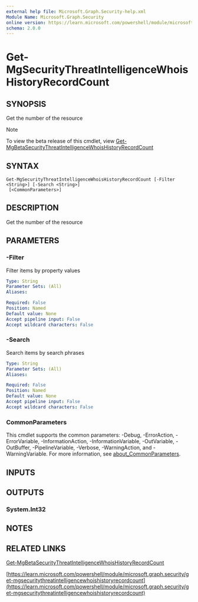 ```yaml
---
external help file: Microsoft.Graph.Security-help.xml
Module Name: Microsoft.Graph.Security
online version: https://learn.microsoft.com/powershell/module/microsoft.graph.security/get-mgsecuritythreatintelligencewhoishistoryrecordcount
schema: 2.0.0
---
```


# Get-MgSecurityThreatIntelligenceWhoisHistoryRecordCount

## SYNOPSIS
Get the number of the resource

> [!NOTE]
> To view the beta release of this cmdlet, view [Get-MgBetaSecurityThreatIntelligenceWhoisHistoryRecordCount](/powershell/module/Microsoft.Graph.Beta.Security/Get-MgBetaSecurityThreatIntelligenceWhoisHistoryRecordCount?view=graph-powershell-beta)

## SYNTAX

```
Get-MgSecurityThreatIntelligenceWhoisHistoryRecordCount [-Filter <String>] [-Search <String>]
 [<CommonParameters>]
```

## DESCRIPTION
Get the number of the resource

## PARAMETERS

### -Filter
Filter items by property values

```yaml
Type: String
Parameter Sets: (All)
Aliases:

Required: False
Position: Named
Default value: None
Accept pipeline input: False
Accept wildcard characters: False
```

### -Search
Search items by search phrases

```yaml
Type: String
Parameter Sets: (All)
Aliases:

Required: False
Position: Named
Default value: None
Accept pipeline input: False
Accept wildcard characters: False
```

### CommonParameters
This cmdlet supports the common parameters: -Debug, -ErrorAction, -ErrorVariable, -InformationAction, -InformationVariable, -OutVariable, -OutBuffer, -PipelineVariable, -Verbose, -WarningAction, and -WarningVariable. For more information, see [about_CommonParameters](http://go.microsoft.com/fwlink/?LinkID=113216).

## INPUTS

## OUTPUTS

### System.Int32
## NOTES

## RELATED LINKS
[Get-MgBetaSecurityThreatIntelligenceWhoisHistoryRecordCount](/powershell/module/Microsoft.Graph.Beta.Security/Get-MgBetaSecurityThreatIntelligenceWhoisHistoryRecordCount?view=graph-powershell-beta)

[https://learn.microsoft.com/powershell/module/microsoft.graph.security/get-mgsecuritythreatintelligencewhoishistoryrecordcount](https://learn.microsoft.com/powershell/module/microsoft.graph.security/get-mgsecuritythreatintelligencewhoishistoryrecordcount)



